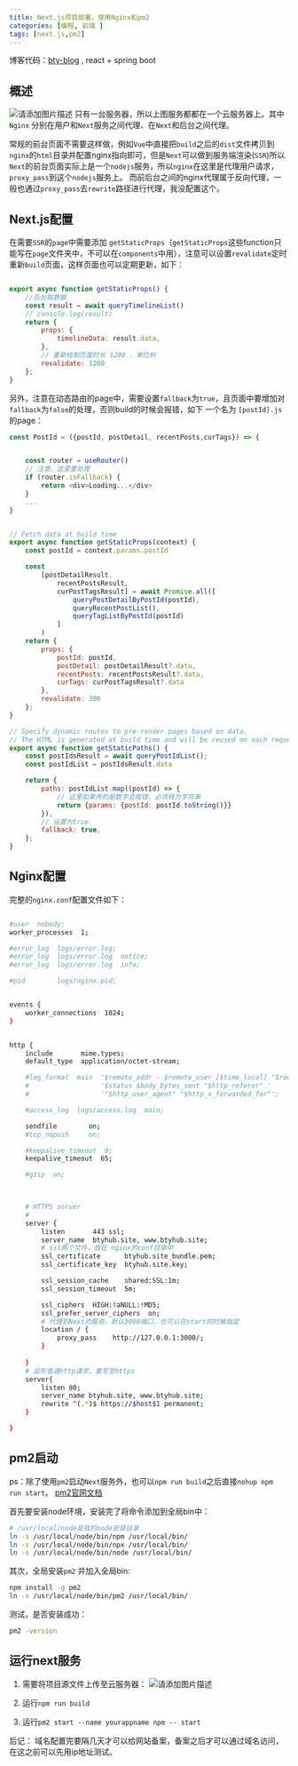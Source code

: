 ```yaml
---
title: Next.js项目部署，使用Nginx和pm2
categories: [编程, 前端 ]
tags: [next.js,pm2]
---
```


博客代码：[bty-blog](https://github.com/bty834/bty-blog) , react + spring boot

## 概述
![请添加图片描述](/assets/2023/01/10/1.png)
只有一台服务器，所以上图服务都都在一个云服务器上。其中`Nginx` 分别在用户和`Next`服务之间代理、在`Next`和后台之间代理。

常规的前台页面不需要这样做，例如`Vue`中直接把`build`之后的`dist`文件拷贝到`nginx`的`html`目录并配置nginx指向即可，但是`Next`可以做到服务端渲染(`SSR`)所以`Next`的前台页面实际上是一个`nodejs`服务，所以`nginx`在这里是代理用户请求，`proxy_pass`到这个`nodejs`服务上。
而前后台之间的nginx代理属于反向代理，一般也通过`proxy_pass`去`rewrite`路径进行代理，我没配置这个。
## Next.js配置
在需要`SSR`的`page`中需要添加 `getStaticProps`（`getStaticProps`这些function只能写在`page`文件夹中，不可以在`components`中用），注意可以设置`revalidate`定时重新`build`页面，这样页面也可以定期更新，如下：
```javascript

export async function getStaticProps() {
	//后台取数据
    const result = await queryTimelineList()
    // console.log(result)
    return {
        props: {
            timelineData: result.data,
        },
        // 重新绘制页面时长 1200 ，单位秒
        revalidate: 1200
    };
}
```
另外，注意在动态路由的page中，需要设置`fallback`为`true`，且页面中要增加对`fallback`为`false`的处理，否则build的时候会报错，如下 一个名为 `[postId].js`的page：
```javascript
const PostId = ({postId, postDetail, recentPosts,curTags}) => {


    const router = useRouter()
	// 注意，这里要处理
    if (router.isFallback) {
        return <div>Loading...</div>
    }
    ...
}


// Fetch data at build time
export async function getStaticProps(context) {
    const postId = context.params.postId

    const
        [postDetailResult,
            recentPostsResult,
            curPostTagsResult] = await Promise.all([
                queryPostDetailByPostId(postId),
                queryRecentPostList(),
                queryTagListByPostId(postId)
            ]
        )
    return {
        props: {
            postId: postId,
            postDetail: postDetailResult?.data,
            recentPosts: recentPostsResult?.data,
            curTags: curPostTagsResult?.data
        },
        revalidate: 300
    };
}

// Specify dynamic routes to pre-render pages based on data.
// The HTML is generated at build time and will be reused on each request.
export async function getStaticPaths() {
    const postIdsResult = await queryPostIdList();
    const postIdList = postIdsResult.data

    return {
        paths: postIdList.map((postId) => {
        	// 这里如果传的是数字会报错，必须转为字符串
            return {params: {postId: postId.toString()}}
        }),
        // 设置为true
        fallback: true,
    };
}

```

## Nginx配置
完整的`nginx.conf`配置文件如下：
```bash

#user  nobody;
worker_processes  1;

#error_log  logs/error.log;
#error_log  logs/error.log  notice;
#error_log  logs/error.log  info;

#pid        logs/nginx.pid;


events {
    worker_connections  1024;
}


http {
    include       mime.types;
    default_type  application/octet-stream;

    #log_format  main  '$remote_addr - $remote_user [$time_local] "$request" '
    #                  '$status $body_bytes_sent "$http_referer" '
    #                  '"$http_user_agent" "$http_x_forwarded_for"';

    #access_log  logs/access.log  main;

    sendfile        on;
    #tcp_nopush     on;

    #keepalive_timeout  0;
    keepalive_timeout  65;

    #gzip  on;

    

    # HTTPS server
    #
    server {
        listen       443 ssl;
        server_name  btyhub.site, www.btyhub.site;
		# ssl两个文件，放在 nginx的conf目录中
        ssl_certificate      btyhub.site_bundle.pem;
        ssl_certificate_key  btyhub.site.key;

        ssl_session_cache    shared:SSL:1m;
        ssl_session_timeout  5m;

        ssl_ciphers  HIGH:!aNULL:!MD5;
        ssl_prefer_server_ciphers  on;
		# 代理到Next的服务，默认3000端口，也可以在start的时候指定
        location / {
            proxy_pass    http://127.0.0.1:3000/;
        }
		
    }
    # 监听普通http请求，重写至https
	server{
		listen 80;
		server_name btyhub.site, www.btyhub.site;
		rewrite ^(.*)$ https://$host$1 permanent;
	}

}

```

## pm2启动


ps：除了使用`pm2`启动`Next`服务外，也可以`npm run build`之后直接`nohup npm run start`。
[pm2官网文档](https://pm2.keymetrics.io/docs/usage/quick-start/)

首先要安装node环境，安装完了将命令添加到全局bin中：
```bash
# /usr/local/node是我的node安装目录
ln -s /usr/local/node/bin/npm /usr/local/bin/
ln -s /usr/local/node/bin/npx /usr/local/bin/
ln -s /usr/local/node/bin/node /usr/local/bin/
```
其次，全局安装`pm2` 并加入全局bin:
```bash
npm install -g pm2
ln -s /usr/local/node/bin/pm2 /usr/local/bin/
```
测试，是否安装成功：
```bash
pm2 -version
```

## 运行next服务
1. 需要将项目源文件上传至云服务器：
![请添加图片描述](/assets/2023/01/10/2.png)

2. 运行`npm run build`

3. 运行`pm2 start --name yourappname npm -- start`



后记：
域名配置完要隔几天才可以给网站备案，备案之后才可以通过域名访问，在这之前可以先用ip地址测试。

 
